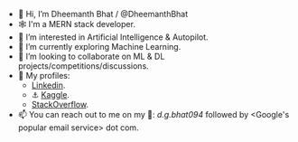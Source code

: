 - 👋 Hi, I’m Dheemanth Bhat / @DheemanthBhat
- 🕸️ I'm a MERN stack developer.
- 👀 I’m interested in Artificial Intelligence & Autopilot.
- 🌱 I’m currently exploring Machine Learning.
- 💞️ I’m looking to collaborate on ML & DL projects/competitions/discussions.
- 👔 My profiles:
  * [Linkedin][1].
  * ⚓ [Kaggle][2].
  * [StackOverflow][3].
- 📫 You can reach out to me on my 📧: _d.g.bhat094_ followed by <Google's popular email service> dot com.

[1]: https://www.linkedin.com/in/dheemanth-bhat/
[2]: https://www.kaggle.com/dheemanthbhat
[3]: https://stackoverflow.com/users/5070460/dheemanth-bhat?tab=profile

<!---
DheemanthBhat/DheemanthBhat is a ✨ special ✨ repository because its `README.md` (this file) appears on your GitHub profile.
You can click the Preview link to take a look at your changes.
--->
